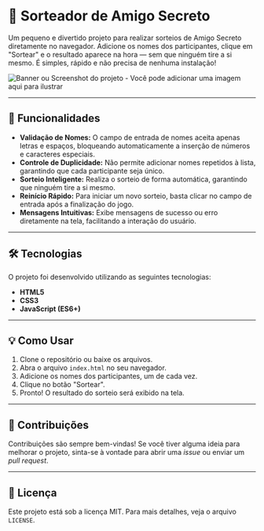 # 🎁 Sorteador de Amigo Secreto

Um pequeno e divertido projeto para realizar sorteios de Amigo Secreto diretamente no navegador. Adicione os nomes dos participantes, clique em "Sortear" e o resultado aparece na hora — sem que ninguém tire a si mesmo. É simples, rápido e não precisa de nenhuma instalação!

![Banner ou Screenshot do projeto - Você pode adicionar uma imagem aqui para ilustrar](https://via.placeholder.com/600x300)

---

## 🚀 Funcionalidades

- **Validação de Nomes:** O campo de entrada de nomes aceita apenas letras e espaços, bloqueando automaticamente a inserção de números e caracteres especiais.
- **Controle de Duplicidade:** Não permite adicionar nomes repetidos à lista, garantindo que cada participante seja único.
- **Sorteio Inteligente:** Realiza o sorteio de forma automática, garantindo que ninguém tire a si mesmo.
- **Reinício Rápido:** Para iniciar um novo sorteio, basta clicar no campo de entrada após a finalização do jogo.
- **Mensagens Intuitivas:** Exibe mensagens de sucesso ou erro diretamente na tela, facilitando a interação do usuário.

---

## 🛠️ Tecnologias

O projeto foi desenvolvido utilizando as seguintes tecnologias:

- **HTML5**
- **CSS3**
- **JavaScript (ES6+)**

---

## 💡 Como Usar

1.  Clone o repositório ou baixe os arquivos.
2.  Abra o arquivo `index.html` no seu navegador.
3.  Adicione os nomes dos participantes, um de cada vez.
4.  Clique no botão "Sortear".
5.  Pronto! O resultado do sorteio será exibido na tela.

---

## 🤝 Contribuições

Contribuições são sempre bem-vindas! Se você tiver alguma ideia para melhorar o projeto, sinta-se à vontade para abrir uma *issue* ou enviar um *pull request*.

---

## 📄 Licença

Este projeto está sob a licença MIT. Para mais detalhes, veja o arquivo `LICENSE`.
